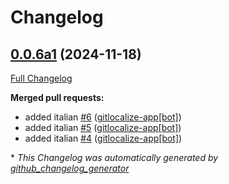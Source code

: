 # Changelog

## [0.0.6a1](https://github.com/OpenVoiceOS/ovos-skill-color-picker/tree/0.0.6a1) (2024-11-18)

[Full Changelog](https://github.com/OpenVoiceOS/ovos-skill-color-picker/compare/0.0.5...0.0.6a1)

**Merged pull requests:**

- added italian [\#6](https://github.com/OpenVoiceOS/ovos-skill-color-picker/pull/6) ([gitlocalize-app[bot]](https://github.com/apps/gitlocalize-app))
- added italian [\#5](https://github.com/OpenVoiceOS/ovos-skill-color-picker/pull/5) ([gitlocalize-app[bot]](https://github.com/apps/gitlocalize-app))
- added italian [\#4](https://github.com/OpenVoiceOS/ovos-skill-color-picker/pull/4) ([gitlocalize-app[bot]](https://github.com/apps/gitlocalize-app))



\* *This Changelog was automatically generated by [github_changelog_generator](https://github.com/github-changelog-generator/github-changelog-generator)*
